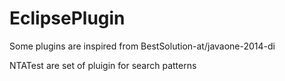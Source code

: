 # EclipsePlugin

Some plugins are inspired from BestSolution-at/javaone-2014-di

NTATest are set of pluigin for search patterns
